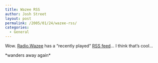 ```yaml
---
title: Wazee RSS
author: Josh Street
layout: post
permalink: /2005/01/24/wazee-rss/
categories:
  - General
---
```

Wow. [Radio.Wazee][1] has a &#8220;recently played&#8221; [RSS feed][2]&#8230; I think that&#8217;s cool&#8230;

\*wanders away again\*

 [1]: http://www.wazee.org/
 [2]: http://www.wazee.org/index.xml